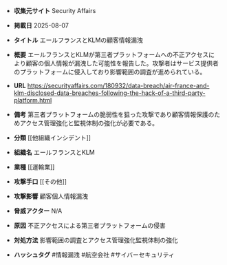 - **収集元サイト**
Security Affairs

- **掲載日**
2025-08-07

- **タイトル**
エールフランスとKLMの顧客情報漏洩

- **概要**
エールフランスとKLMが第三者プラットフォームへの不正アクセスにより顧客の個人情報が漏洩した可能性を報告した。攻撃者はサービス提供者のプラットフォームに侵入しており影響範囲の調査が進められている。

- **URL**
https://securityaffairs.com/180932/data-breach/air-france-and-klm-disclosed-data-breaches-following-the-hack-of-a-third-party-platform.html

- **備考**
第三者プラットフォームの脆弱性を狙った攻撃であり顧客情報保護のためアクセス管理強化と監視体制の強化が必要である。

- **分類**
[[他組織インシデント]]

- **組織名**
エールフランスとKLM

- **業種**
[[運輸業]]

- **攻撃手口**
[[その他]]

- **攻撃影響**
顧客個人情報漏洩

- **脅威アクター**
N/A

- **原因**
不正アクセスによる第三者プラットフォームの侵害

- **対処方法**
影響範囲の調査とアクセス管理強化監視体制の強化

- **ハッシュタグ**
#情報漏洩 #航空会社 #サイバーセキュリティ
